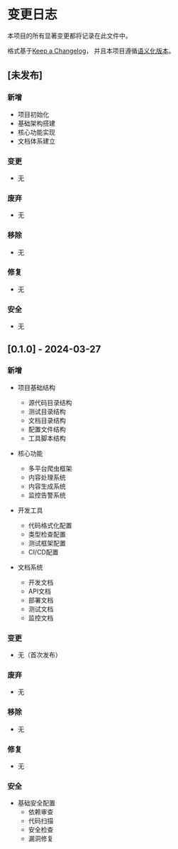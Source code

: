 # 变更日志

本项目的所有显著变更都将记录在此文件中。

格式基于[Keep a Changelog](https://keepachangelog.com/zh-CN/1.0.0/)，
并且本项目遵循[语义化版本](https://semver.org/lang/zh-CN/)。

## [未发布]

### 新增
- 项目初始化
- 基础架构搭建
- 核心功能实现
- 文档体系建立

### 变更
- 无

### 废弃
- 无

### 移除
- 无

### 修复
- 无

### 安全
- 无

## [0.1.0] - 2024-03-27

### 新增
- 项目基础结构
  - 源代码目录结构
  - 测试目录结构
  - 文档目录结构
  - 配置文件结构
  - 工具脚本结构

- 核心功能
  - 多平台爬虫框架
  - 内容处理系统
  - 内容生成系统
  - 监控告警系统

- 开发工具
  - 代码格式化配置
  - 类型检查配置
  - 测试框架配置
  - CI/CD配置

- 文档系统
  - 开发文档
  - API文档
  - 部署文档
  - 测试文档
  - 监控文档

### 变更
- 无（首次发布）

### 废弃
- 无

### 移除
- 无

### 修复
- 无

### 安全
- 基础安全配置
  - 依赖审查
  - 代码扫描
  - 安全检查
  - 漏洞修复 